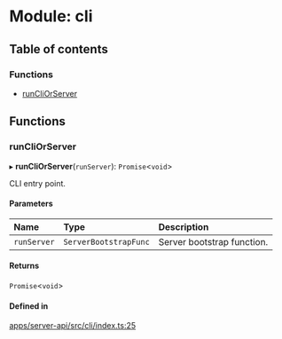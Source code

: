 # Module: cli

## Table of contents

### Functions

- [runCliOrServer](cli.md#runcliorserver)

## Functions

### <a id="runcliorserver" name="runcliorserver"></a> runCliOrServer

▸ **runCliOrServer**(`runServer`): `Promise`<`void`\>

CLI entry point.

#### Parameters

| Name        | Type                  | Description                |
| :---------- | :-------------------- | :------------------------- |
| `runServer` | `ServerBootstrapFunc` | Server bootstrap function. |

#### Returns

`Promise`<`void`\>

#### Defined in

[apps/server-api/src/cli/index.ts:25](https://github.com/brickdoc/brickdoc/blob/master/apps/server-api/src/cli/index.ts#L25)
